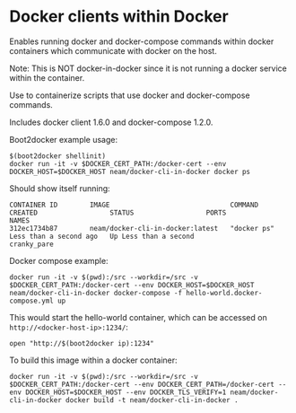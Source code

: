 Docker clients within Docker
========================================

Enables running docker and docker-compose commands within docker containers which communicate with docker on the host.

Note: This is NOT docker-in-docker since it is not running a docker service within the container.

Use to containerize scripts that use docker and docker-compose commands.

Includes docker client 1.6.0 and docker-compose 1.2.0.

Boot2docker example usage:

    $(boot2docker shellinit)
    docker run -it -v $DOCKER_CERT_PATH:/docker-cert --env DOCKER_HOST=$DOCKER_HOST neam/docker-cli-in-docker docker ps

Should show itself running:

    CONTAINER ID        IMAGE                              COMMAND             CREATED                  STATUS                  PORTS               NAMES
    312ec1734b87        neam/docker-cli-in-docker:latest   "docker ps"         Less than a second ago   Up Less than a second                       cranky_pare

Docker compose example:

    docker run -it -v $(pwd):/src --workdir=/src -v $DOCKER_CERT_PATH:/docker-cert --env DOCKER_HOST=$DOCKER_HOST neam/docker-cli-in-docker docker-compose -f hello-world.docker-compose.yml up

This would start the hello-world container, which can be accessed on `http://<docker-host-ip>:1234/`:

    open "http://$(boot2docker ip):1234"

To build this image within a docker container:

    docker run -it -v $(pwd):/src --workdir=/src -v $DOCKER_CERT_PATH:/docker-cert --env DOCKER_CERT_PATH=/docker-cert --env DOCKER_HOST=$DOCKER_HOST --env DOCKER_TLS_VERIFY=1 neam/docker-cli-in-docker docker build -t neam/docker-cli-in-docker .
